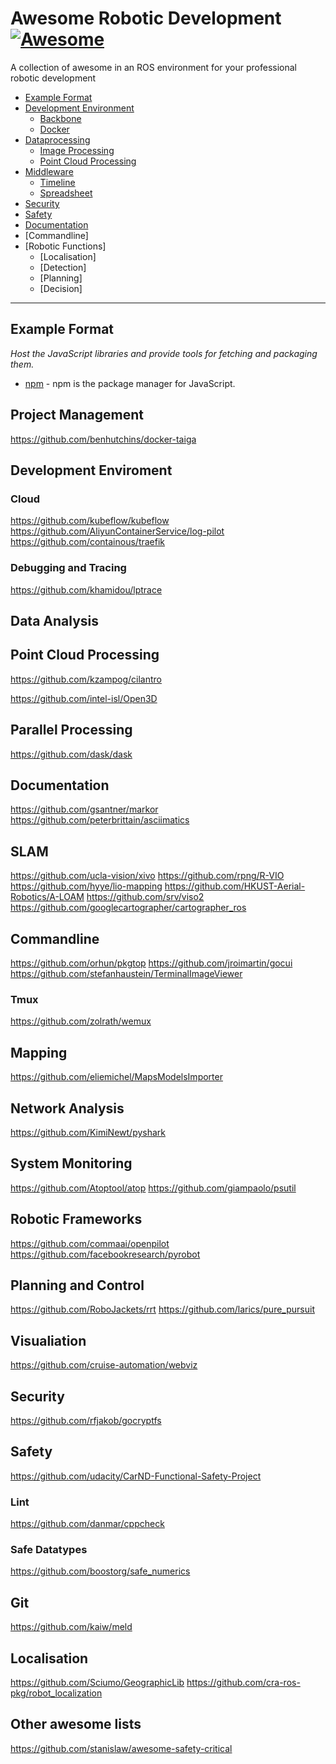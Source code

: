 # Awesome Robotic Development [![Awesome](https://cdn.rawgit.com/sindresorhus/awesome/d7305f38d29fed78fa85652e3a63e154dd8e8829/media/badge.svg)](https://github.com/sindresorhus/awesome)

A collection of awesome in an ROS environment for your professional robotic development


* [Example Format](#example-format)
* [Development Environment](#development-environment)
  * [Backbone](#backbone)
  * [Docker](#docker)
* [Dataprocessing](#data-processing)
  * [Image Processing](#image-processing)
  * [Point Cloud Processing](#point-cloud-processing)
* [Middleware](#package-managers)
  * [Timeline](#timeline)
  * [Spreadsheet](#spreadsheet)
* [Security](#security)
* [Safety](#safety)
* [Documentation](#documentation)
* [Commandline]
* [Robotic Functions]
  * [Localisation]
  * [Detection]
  * [Planning]
  * [Decision]
----


## Example Format
*Host the JavaScript libraries and provide tools for fetching and packaging them.*

* [npm](https://www.npmjs.com/) - npm is the package manager for JavaScript.



## Project Management
https://github.com/benhutchins/docker-taiga


## Development Enviroment
### Cloud
https://github.com/kubeflow/kubeflow
https://github.com/AliyunContainerService/log-pilot
https://github.com/containous/traefik

### Debugging and Tracing
https://github.com/khamidou/lptrace

## Data Analysis

## Point Cloud Processing
https://github.com/kzampog/cilantro

https://github.com/intel-isl/Open3D

## Parallel Processing
https://github.com/dask/dask

## Documentation
https://github.com/gsantner/markor
https://github.com/peterbrittain/asciimatics

## SLAM
https://github.com/ucla-vision/xivo
https://github.com/rpng/R-VIO
https://github.com/hyye/lio-mapping
https://github.com/HKUST-Aerial-Robotics/A-LOAM
https://github.com/srv/viso2
https://github.com/googlecartographer/cartographer_ros

## Commandline
https://github.com/orhun/pkgtop
https://github.com/jroimartin/gocui
https://github.com/stefanhaustein/TerminalImageViewer

### Tmux
https://github.com/zolrath/wemux

## Mapping
https://github.com/eliemichel/MapsModelsImporter

## Network Analysis
https://github.com/KimiNewt/pyshark

## System Monitoring
https://github.com/Atoptool/atop
https://github.com/giampaolo/psutil

## Robotic Frameworks
https://github.com/commaai/openpilot
https://github.com/facebookresearch/pyrobot

## Planning and Control
https://github.com/RoboJackets/rrt
https://github.com/larics/pure_pursuit

## Visualiation
https://github.com/cruise-automation/webviz

## Security
https://github.com/rfjakob/gocryptfs

## Safety
https://github.com/udacity/CarND-Functional-Safety-Project
### Lint
https://github.com/danmar/cppcheck
### Safe Datatypes
https://github.com/boostorg/safe_numerics

## Git
https://github.com/kaiw/meld

## Localisation
https://github.com/Sciumo/GeographicLib
https://github.com/cra-ros-pkg/robot_localization

## Other awesome lists
https://github.com/stanislaw/awesome-safety-critical

